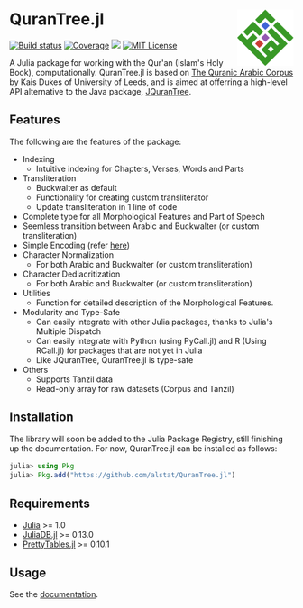 # QuranTree.jl <img src="docs/src/assets/logo.png" align="right" width="100"/>
[![Build status](https://github.com/alstat/QuranTree.jl/workflows/CI/badge.svg)](https://github.com/alstat/QuranTree.jl/actions)
[![Coverage](https://codecov.io/gh/alstat/QuranTree.jl/branch/master/graph/badge.svg)](https://codecov.io/gh/alstat/QuranTree.jl)
[![](https://img.shields.io/badge/docs-dev-blue.svg)](https://alstat.github.io/QuranTree.jl/dev/)
[![MIT License](https://img.shields.io/badge/license-MIT-green.svg)](https://github.com/alstat/QuranTree.jl/blob/master/LICENSE)

A Julia package for working with the Qur'an (Islam's Holy Book), computationally. QuranTree.jl is based on [The Quranic Arabic Corpus](https://corpus.quran.com/) by Kais Dukes of University of Leeds, and is aimed at offerring a high-level API alternative to the Java package, [JQuranTree](https://corpus.quran.com/java/overview.jsp). 
## Features
The following are the features of the package:

 * Indexing
    * Intuitive indexing for Chapters, Verses, Words and Parts
 * Transliteration
    * Buckwalter as default
    * Functionality for creating custom transliterator
    * Update transliteration in 1 line of code
 * Complete type for all Morphological Features and Part of Speech
 * Seemless transition between Arabic and Buckwalter (or custom transliteration)
 * Simple Encoding (refer [here](https://corpus.quran.com/java/simpleencoding.jsp))
 * Character Normalization
    * For both Arabic and Buckwalter (or custom transliteration)
 * Character Dediacritization
    * For both Arabic and Buckwalter (or custom transliteration)
 * Utilities
    * Function for detailed description of the Morphological Features.
 * Modularity and Type-Safe
    * Can easily integrate with other Julia packages, thanks to Julia's Multiple Dispatch
    * Can easily integrate with Python (using PyCall.jl) and R (Using RCall.jl) for packages that are not yet in Julia
    * Like JQuranTree, QuranTree.jl is type-safe
 * Others
    * Supports Tanzil data
    * Read-only array for raw datasets (Corpus and Tanzil)

## Installation
The library will soon be added to the Julia Package Registry, still finishing up the documentation. For now, QuranTree.jl can be installed as follows:
```julia
julia> using Pkg
julia> Pkg.add("https://github.com/alstat/QuranTree.jl")
```

## Requirements
 * [Julia](https://julialang.org/) >= 1.0
 * [JuliaDB.jl](https://github.com/JuliaData/JuliaDB.jl) >= 0.13.0
 * [PrettyTables.jl](https://github.com/ronisbr/PrettyTables.jl) >= 0.10.1

## Usage
See the [documentation](https://alstat.github.io/QuranTree.jl/dev/).